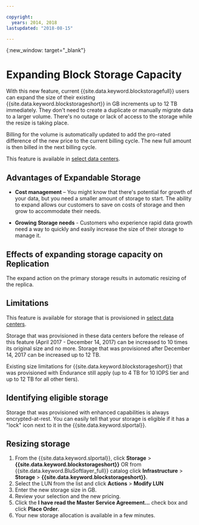 ```yaml
---

copyright:
  years: 2014, 2018
lastupdated: "2018-08-15"

---
```

{:new_window: target="_blank"}

# Expanding Block Storage Capacity

With this new feature, current {{site.data.keyword.blockstoragefull}} users can expand the size of their existing {{site.data.keyword.blockstorageshort}} in GB increments up to 12 TB immediately. They don't need to create a duplicate or manually migrate data to a larger volume. There's no outage or lack of access to the storage while the resize is taking place. 

Billing for the volume is automatically updated to add the pro-rated difference of the new price to the current billing cycle. The new full amount is then billed in the next billing cycle.

This feature is available in [select data centers](new-ibm-block-and-file-storage-location-and-features.html). 

## Advantages of Expandable Storage

- **Cost management** – You might know that there's potential for growth of your data, but you need a smaller amount of storage to start. The ability to expand allows our customers to save on costs of storage and then grow to accommodate their needs.  

- **Growing Storage needs** - Customers who experience rapid data growth need a way to quickly and easily increase the size of their storage to manage it.

## Effects of expanding storage capacity on Replication

The expand action on the primary storage results in automatic resizing of the replica. 

## Limitations

This feature is available for storage that is provisioned in [select data centers](new-ibm-block-and-file-storage-location-and-features.html). 

Storage that was provisioned in these data centers before the release of this feature (April 2017 - December 14, 2017) can be increased to 10 times its original size and no more. Storage that was provisioned after December 14, 2017 can be increased up to 12 TB. 

Existing size limitations for {{site.data.keyword.blockstorageshort}} that was provisioned with Endurance still apply (up to 4 TB for 10 IOPS tier and up to 12 TB for all other tiers).

## Identifying eligible storage

Storage that was provisioned with enhanced capabilities is always encrypted-at-rest. You can easily tell that your storage is eligible if it has a "lock" icon next to it in the {{site.data.keyword.slportal}}. 

## Resizing storage

1. From the {{site.data.keyword.slportal}}, click **Storage** > **{{site.data.keyword.blockstorageshort}}** OR from {{site.data.keyword.BluSoftlayer_full}} catalog click **Infrastructure** > **Storage** > **{{site.data.keyword.blockstorageshort}}**.
2. Select the LUN from the list and click **Actions** > **Modify LUN**
3. Enter the new storage size in GB.
4. Review your selection and the new pricing.
5. Click the **I have read the Master Service Agreement...** check box and click **Place Order**.
6. Your new storage allocation is available in a few minutes.
